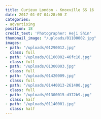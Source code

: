 ```yaml
---
title: Curieux London - Knoxville SS 16
date: 2017-01-07 04:28:00 Z
categories:
- advertising
position: 18
credit_text: 'Photographer: Heji Shin'
thumbnail_image: "/uploads/01100002.jpg"
images:
- path: "/uploads/01290012.jpg"
  class: full
- path: "/uploads/01100002-46fc10.jpg"
  class: full
- path: "/uploads/01300003.jpg"
  class: full
- path: "/uploads/01420009.jpg"
  class: full
- path: "/uploads/01440013-261400.jpg"
  class: full
- path: "/uploads/01300015-d372b9.jpg"
  class: half
- path: "/uploads/01140001.jpg"
  class: half
---
```


